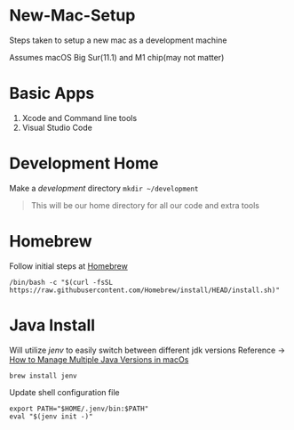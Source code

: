 # New-Mac-Setup

Steps taken to setup a new mac as a development machine

Assumes macOS Big Sur(11.1) and M1 chip(may not matter)

# Basic Apps
1. Xcode and Command line tools
2. Visual Studio Code

# Development Home
Make a *development* directory
```mkdir ~/development```
> This will be our home directory for all our code and extra tools

# Homebrew
Follow initial steps at [Homebrew](https://brew.sh) 

```/bin/bash -c "$(curl -fsSL https://raw.githubusercontent.com/Homebrew/install/HEAD/install.sh)"```

# Java Install
Will utilize *jenv* to easily switch between different jdk versions
Reference -> [How to Manage Multiple Java Versions in macOs](https://medium.com/@chamikakasun/how-to-manage-multiple-java-version-in-macos-e5421345f6d0)

```brew install jenv```

Update shell configuration file

```
export PATH="$HOME/.jenv/bin:$PATH"
eval "$(jenv init -)"
```

